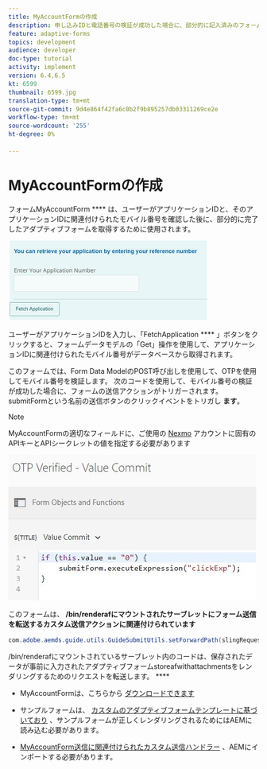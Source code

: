 ```yaml
---
title: MyAccountFormの作成
description: 申し込みIDと電話番号の検証が成功した場合に、部分的に記入済みのフォームを取得するためのmyaccountフォームを作成します。
feature: adaptive-forms
topics: development
audience: developer
doc-type: tutorial
activity: implement
version: 6.4,6.5
kt: 6599
thumbnail: 6599.jpg
translation-type: tm+mt
source-git-commit: 9d4e864f42fa6c0b2f9b895257db03311269ce2e
workflow-type: tm+mt
source-wordcount: '255'
ht-degree: 0%

---
```




# MyAccountFormの作成

フォームMyAccountForm **** は、ユーザーがアプリケーションIDと、そのアプリケーションIDに関連付けられたモバイル番号を確認した後に、部分的に完了したアダプティブフォームを取得するために使用されます。

![マイアカウントフォーム](assets/6599.JPG)

ユーザーがアプリケーションIDを入力し、「FetchApplication **** 」ボタンをクリックすると、フォームデータモデルの「Get」操作を使用して、アプリケーションIDに関連付けられたモバイル番号がデータベースから取得されます。

このフォームでは、Form Data ModelのPOST呼び出しを使用して、OTPを使用してモバイル番号を検証します。 次のコードを使用して、モバイル番号の検証が成功した場合に、フォームの送信アクションがトリガーされます。 submitFormという名前の送信ボタンのクリックイベントをトリガし **ます**。

>[!NOTE]
> MyAccountFormの適切なフィールドに、ご使用の [Nexmo](https://dashboard.nexmo.com/) アカウントに固有のAPIキーとAPIシークレットの値を指定する必要があります

![trigger-submit](assets/trigger-submit.JPG)



このフォームは、 **/bin/renderafにマウントされたサーブレットにフォーム送信を転送するカスタム送信アクションに関連付けられています**

```java
com.adobe.aemds.guide.utils.GuideSubmitUtils.setForwardPath(slingRequest,"/bin/renderaf",null,null);
```

/bin/renderafにマウントされているサーブレット内のコードは、保存されたデータが事前に入力されたアダプティブフォームstoreafwithattachmentsをレンダリングするためのリクエストを転送します。 ****


* MyAccountFormは、こちらから [ダウンロードできます](assets/my-account-form.zip)

* サンプルフォームは、 [カスタムのアダプティブフォームテンプレートに基づいており](assets/custom-template-with-page-component.zip) 、サンプルフォームが正しくレンダリングされるためにはAEMに読み込む必要があります。

* [MyAccountForm送信に関連付けられたカスタム送信ハンドラー](assets/custom-submit-my-account-form.zip) 、AEMにインポートする必要があります。
